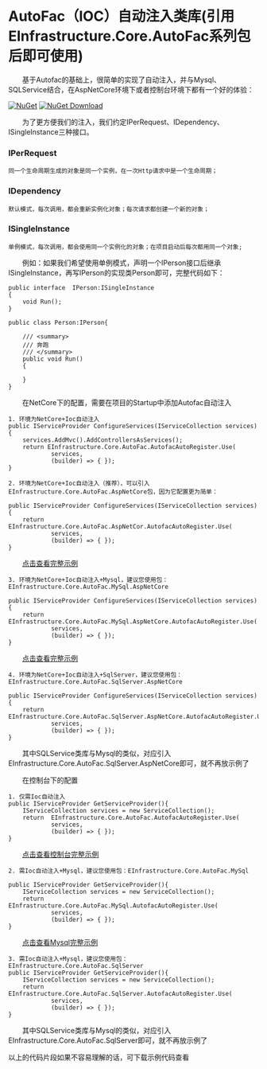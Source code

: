 # AutoFac（IOC）自动注入类库(引用EInfrastructure.Core.AutoFac系列包后即可使用)

&emsp;&emsp;基于Autofac的基础上，很简单的实现了自动注入，并与Mysql、SQLService结合，在AspNetCore环境下或者控制台环境下都有一个好的体验：

[![NuGet](https://img.shields.io/nuget/v/EInfrastructure.Core.AutoFac.svg?style=flat-square)](https://www.nuget.org/packages/EInfrastructure.Core.AutoFac)
[![NuGet Download](https://img.shields.io/nuget/dt/EInfrastructure.Core.AutoFac.svg?style=flat-square)](https://www.nuget.org/packages/EInfrastructure.Core.AutoFac)


&emsp;&emsp;为了更方便我们的注入，我们约定IPerRequest、IDependency、ISingleInstance三种接口。

### IPerRequest 

    同一个生命周期生成的对象是同一个实例，在一次Http请求中是一个生命周期；

### IDependency

    默认模式，每次调用，都会重新实例化对象；每次请求都创建一个新的对象；

### ISingleInstance 

    单例模式，每次调用，都会使用同一个实例化的对象；在项目启动后每次都用同一个对象;


&emsp;&emsp;例如：如果我们希望使用单例模式，声明一个IPerson接口后继承ISingleInstance，再写IPerson的实现类Person即可，完整代码如下：

    public interface  IPerson:ISingleInstance
    {
        void Run();
    }

    public class Person:IPerson{

        /// <summary>
        /// 奔跑
        /// </summary>
        public void Run()
        {

        }
    }

&emsp;&emsp;在NetCore下的配置，需要在项目的Startup中添加Autofac自动注入

    1. 环境为NetCore+Ioc自动注入
    public IServiceProvider ConfigureServices(IServiceCollection services)
    {
        services.AddMvc().AddControllersAsServices();
        return EInfrastructure.Core.AutoFac.AutofacAutoRegister.Use(
                services,
                (builder) => { });
    }

    2. 环境为NetCore+Ioc自动注入（推荐），可以引入EInfrastructure.Core.AutoFac.AspNetCore包，因为它配置更为简单：

    public IServiceProvider ConfigureServices(IServiceCollection services)
    {
        return EInfrastructure.Core.AutoFac.AspNetCor.AutofacAutoRegister.Use(
                services,
                (builder) => { });
    }
&emsp;&emsp;<a href ="https://github.com/zhenlei520/System.Extension.Core.Demo/tree/master/Autofac/Autofac.AspNetCore" target="_blank">点击查看完整示例</a> 

    3. 环境为NetCore+Ioc自动注入+Mysql，建议您使用包：EInfrastructure.Core.AutoFac.MySql.AspNetCore

    public IServiceProvider ConfigureServices(IServiceCollection services)
    {
        return EInfrastructure.Core.AutoFac.MySql.AspNetCore.AutofacAutoRegister.Use(
                services,
                (builder) => { });
    }
&emsp;&emsp;<a href ="https://github.com/zhenlei520/System.Extension.Core.Demo/tree/master/Autofac/Autofac.AspNetCore.MySql" target="_blank">点击查看完整示例</a> 

    4. 环境为NetCore+Ioc自动注入+SqlServer，建议您使用包：EInfrastructure.Core.AutoFac.SqlServer.AspNetCore

    public IServiceProvider ConfigureServices(IServiceCollection services)
    {
        return EInfrastructure.Core.AutoFac.SqlServer.AspNetCore.AutofacAutoRegister.Use(
                services,
                (builder) => { });
    }
    
&emsp;&emsp;其中SQLService类库与Mysql的类似，对应引入EInfrastructure.Core.AutoFac.SqlServer.AspNetCore即可，就不再放示例了

&emsp;&emsp;在控制台下的配置


    1. 仅需Ioc自动注入
    public IServiceProvider GetServiceProvider(){
        IServiceCollection services = new ServiceCollection();
        return  EInfrastructure.Core.AutoFac.AutofacAutoRegister.Use(
                services,
                (builder) => { });
    }

&emsp;&emsp;<a href ="https://github.com/zhenlei520/System.Extension.Core.Demo/tree/master/Autofac/Autofac.Demo" target="_blank">点击查看控制台完整示例</a>    

    2. 需Ioc自动注入+Mysql，建议您使用包：EInfrastructure.Core.AutoFac.MySql

    public IServiceProvider GetServiceProvider(){
        IServiceCollection services = new ServiceCollection();
        return  EInfrastructure.Core.AutoFac.MySql.AutofacAutoRegister.Use(
                services,
                (builder) => { });
    }
&emsp;&emsp;<a href ="https://github.com/zhenlei520/System.Extension.Core.Demo/tree/master/Autofac/Autofac.MySql" target="_blank">点击查看Mysql完整示例</a>    

    3. 需Ioc自动注入+Mysql，建议您使用包：EInfrastructure.Core.AutoFac.SqlServer
    public IServiceProvider GetServiceProvider(){
        IServiceCollection services = new ServiceCollection();
        return  EInfrastructure.Core.AutoFac.SqlServer.AutofacAutoRegister.Use(
                services,
                (builder) => { });
    }
&emsp;&emsp;其中SQLService类库与Mysql的类似，对应引入EInfrastructure.Core.AutoFac.SqlServer即可，就不再放示例了

以上的代码片段如果不容易理解的话，可下载示例代码查看